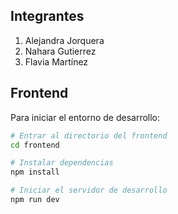 ## Integrantes

1. Alejandra Jorquera  
2. Nahara Gutierrez  
3. Flavia Martínez  


## Frontend

Para iniciar el entorno de desarrollo:

```bash
# Entrar al directorio del frontend
cd frontend

# Instalar dependencias
npm install

# Iniciar el servidor de desarrollo
npm run dev
